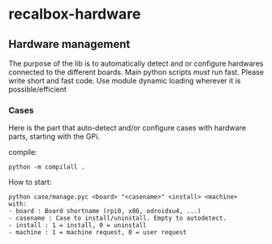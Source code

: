 # recalbox-hardware

## Hardware management

The purpose of the lib is to automatically detect and or configure hardwares connected to the different boards.
Main python scripts *must* run fast. Please write short and fast code. Use module dynamic loading wherever it is possible/efficient

### Cases

Here is the part that auto-detect and/or configure cases with hardware parts, starting with the GPi.

compile:
```
python -m compilall .
```

How to start:
```
python case/manage.pyc <board> "<casename>" <install> <machine>
with:
- board : Board shortname (rpi0, x86, odroidxu4, ...)
- casename : Case to install/uninstall. Empty to autodetect.
- install : 1 = install, 0 = uninstall
- machine : 1 = machine request, 0 = user request
```
